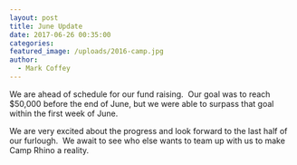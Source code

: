 ```yaml
---
layout: post
title: June Update
date: 2017-06-26 00:35:00
categories:
featured_image: /uploads/2016-camp.jpg
author:
  - Mark Coffey
---
```



We are ahead of schedule for our fund raising.  Our goal was to reach $50,000 before the end of June, but we were able to surpass that goal within the first week of June.

We are very excited about the progress and look forward to the last half of our furlough.  We await to see who else wants to team up with us to make Camp Rhino a reality.
